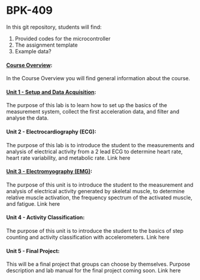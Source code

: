 # BPK-409

In this git repository, students will find:
 1. Provided codes for the microcontroller
 2. The assignment template
 3. Example data?
  
  
#### [Course Overview](https://docs.google.com/document/d/e/2PACX-1vTr1zOyrUedA1yx76olfDe5jn88miCNb3EJcC3INmy8nDmbJ8N5Y0B30EBoOunsWbA2DGOVWpgJzIs9/pub): 
In the Course Overview you will find general information about the course. 

#### [Unit 1 - Setup and Data Acquisition](https://docs.google.com/document/d/e/2PACX-1vSutDkFd9_6fi6nlRRoImSaRy06N6F0huDHBphpv4k_onJisk16iiyzBDp1Ubhe6W0vBhZN3sckAqoI/pub):
The purpose of this lab is to learn how to set up the basics of the measurement system, collect the first acceleration data, and filter and analyse the data.

#### Unit 2 - Electrocardiography (ECG):

The purpose of this lab is to introduce the student to the measurements and analysis of electrical activity from a 2 lead ECG to determine heart rate, heart rate variability, and metabolic rate. 
Link here

#### [Unit 3 - Electromyography (EMG)](https://docs.google.com/document/d/e/2PACX-1vRH3qfvMvmHBdHhg3sFQKTwo1-blg8luLXSQRhsIhEgwFj3QmWGStUhvslrVuVzP-aQ3T0YNs-lUsOz/pub):

The purpose of this unit is to introduce the student to the measurement and analysis of electrical activity generated by skeletal muscle, to determine relative muscle activation, the frequency spectrum of the activated muscle, and fatigue. 
Link here

#### Unit 4 - Activity Classification:

The purpose of this unit is to introduce the student to the basics of step counting and activity classification with accelerometers. 
Link here

#### Unit 5 - Final Project:

This will be a final project that groups can choose by themselves. Purpose description and lab manual for the final project coming soon. 
Link here





